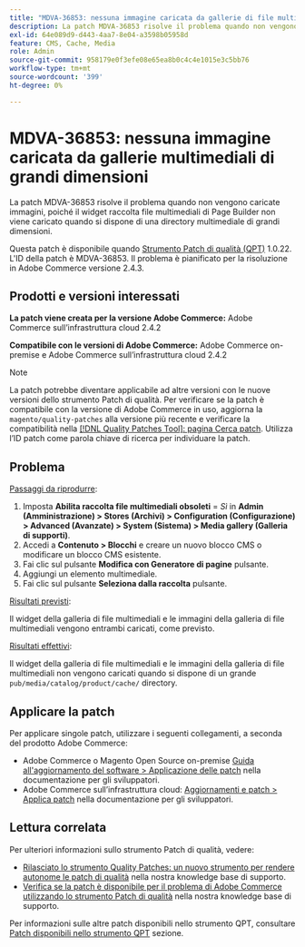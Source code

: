 ```yaml
---
title: "MDVA-36853: nessuna immagine caricata da gallerie di file multimediali di grandi dimensioni"
description: La patch MDVA-36853 risolve il problema quando non vengono caricate immagini, poiché il widget raccolta file multimediali di Page Builder non viene caricato quando si dispone di una directory multimediale di grandi dimensioni.
exl-id: 64e089d9-d443-4aa7-8e04-a3598b05958d
feature: CMS, Cache, Media
role: Admin
source-git-commit: 958179e0f3efe08e65ea8b0c4c4e1015e3c5bb76
workflow-type: tm+mt
source-wordcount: '399'
ht-degree: 0%

---
```


# MDVA-36853: nessuna immagine caricata da gallerie multimediali di grandi dimensioni

La patch MDVA-36853 risolve il problema quando non vengono caricate immagini, poiché il widget raccolta file multimediali di Page Builder non viene caricato quando si dispone di una directory multimediale di grandi dimensioni.

Questa patch è disponibile quando [Strumento Patch di qualità (QPT)](/help/announcements/adobe-commerce-announcements/magento-quality-patches-released-new-tool-to-self-serve-quality-patches.md) 1.0.22. L&#39;ID della patch è MDVA-36853. Il problema è pianificato per la risoluzione in Adobe Commerce versione 2.4.3.

## Prodotti e versioni interessati

**La patch viene creata per la versione Adobe Commerce:** Adobe Commerce sull’infrastruttura cloud 2.4.2

**Compatibile con le versioni di Adobe Commerce:** Adobe Commerce on-premise e Adobe Commerce sull’infrastruttura cloud 2.4.2

>[!NOTE]
>
>La patch potrebbe diventare applicabile ad altre versioni con le nuove versioni dello strumento Patch di qualità. Per verificare se la patch è compatibile con la versione di Adobe Commerce in uso, aggiorna la `magento/quality-patches` alla versione più recente e verificare la compatibilità nella [[!DNL Quality Patches Tool]: pagina Cerca patch](https://devdocs.magento.com/quality-patches/tool.html#patch-grid). Utilizza l’ID patch come parola chiave di ricerca per individuare la patch.

## Problema

<u>Passaggi da riprodurre</u>:

1. Imposta **Abilita raccolta file multimediali obsoleti** = *Sì* in **Admin (Amministrazione) > Stores (Archivi) > Configuration (Configurazione) > Advanced (Avanzate) > System (Sistema) > Media gallery (Galleria di supporti)**.
1. Accedi a **Contenuto > Blocchi** e creare un nuovo blocco CMS o modificare un blocco CMS esistente.
1. Fai clic sul pulsante **Modifica con Generatore di pagine** pulsante.
1. Aggiungi un elemento multimediale.
1. Fai clic sul pulsante **Seleziona dalla raccolta** pulsante.

<u>Risultati previsti</u>:

Il widget della galleria di file multimediali e le immagini della galleria di file multimediali vengono entrambi caricati, come previsto.

<u>Risultati effettivi</u>:

Il widget della galleria di file multimediali e le immagini della galleria di file multimediali non vengono caricati quando si dispone di un grande `pub/media/catalog/product/cache/` directory.

## Applicare la patch

Per applicare singole patch, utilizzare i seguenti collegamenti, a seconda del prodotto Adobe Commerce:

* Adobe Commerce o Magento Open Source on-premise [Guida all&#39;aggiornamento del software > Applicazione delle patch](https://devdocs.magento.com/guides/v2.4/comp-mgr/patching/mqp.html) nella documentazione per gli sviluppatori.
* Adobe Commerce sull’infrastruttura cloud: [Aggiornamenti e patch > Applica patch](https://devdocs.magento.com/cloud/project/project-patch.html) nella documentazione per gli sviluppatori.

## Lettura correlata

Per ulteriori informazioni sullo strumento Patch di qualità, vedere:

* [Rilasciato lo strumento Quality Patches: un nuovo strumento per rendere autonome le patch di qualità](/help/announcements/adobe-commerce-announcements/magento-quality-patches-released-new-tool-to-self-serve-quality-patches.md) nella nostra knowledge base di supporto.
* [Verifica se la patch è disponibile per il problema di Adobe Commerce utilizzando lo strumento Patch di qualità](/help/support-tools/patches-available-in-qpt-tool/check-patch-for-magento-issue-with-magento-quality-patches.md) nella nostra knowledge base di supporto.

Per informazioni sulle altre patch disponibili nello strumento QPT, consultare [Patch disponibili nello strumento QPT](https://support.magento.com/hc/en-us/sections/360010506631-Patches-available-in-QPT-tool-) sezione.
